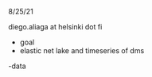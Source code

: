8/25/21

diego.aliaga at helsinki dot fi

- goal 
 - elastic net lake and timeseries of dms

-data 
